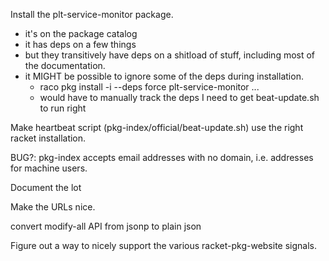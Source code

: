 Install the plt-service-monitor package.
 - it's on the package catalog
 - it has deps on a few things
 - but they transitively have deps on a shitload of stuff, including most of the documentation.
 - it MIGHT be possible to ignore some of the deps during installation.
    - raco pkg install -i --deps force plt-service-monitor ...
    - would have to manually track the deps I need to get beat-update.sh to run right

Make heartbeat script (pkg-index/official/beat-update.sh) use the right racket installation.

BUG?: pkg-index accepts email addresses with no domain, i.e. addresses for machine users.

Document the lot

Make the URLs nice.

convert modify-all API from jsonp to plain json

Figure out a way to nicely support the various racket-pkg-website signals.
